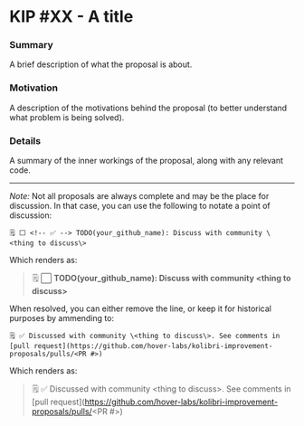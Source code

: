 # KIP #XX - A title

### Summary

A brief description of what the proposal is about.

### Motivation

A description of the motivations behind the proposal (to better understand what problem is being solved).

### Details

A summary of the inner workings of the proposal, along with any relevant code.



---



*Note:* Not all proposals are always complete and may be the place for discussion. In that case, you can use the following to notate a point of discussion:

```
🗒️ ⬜ <!-- ✅ --> TODO(your_github_name): Discuss with community \<thing to discuss\>
```

Which renders as:

> 🗒️ ⬜ <!-- ✅ --> **TODO(your_github_name): Discuss with community \<thing to discuss\>**

When resolved, you can either remove the line, or keep it for historical purposes by ammending to:
```
🗒️ ✅ Discussed with community \<thing to discuss\>. See comments in [pull request](https://github.com/hover-labs/kolibri-improvement-proposals/pulls/<PR #>)
```

Which renders as:
> 🗒️ ✅ Discussed with community \<thing to discuss\>. See comments in [pull request](https://github.com/hover-labs/kolibri-improvement-proposals/pulls/<PR #>)